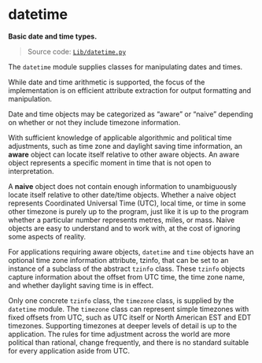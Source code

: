 # datetime

**Basic date and time types.**

> Source code: [`Lib/datetime.py`](https://github.com/python/cpython/tree/3.11/Lib/datetime.py)

The `datetime` module supplies classes for manipulating dates and times.

While date and time arithmetic is supported, the focus of the implementation is on efficient attribute extraction for output formatting and manipulation.

Date and time objects may be categorized as “aware” or “naive” depending on whether or not they include timezone information.

With sufficient knowledge of applicable algorithmic and political time adjustments, such as time zone and daylight saving time information, an **aware** object can locate itself relative to other aware objects. An aware object represents a specific moment in time that is not open to interpretation.

A **naive** object does not contain enough information to unambiguously locate itself relative to other date/time objects. Whether a naive object represents Coordinated Universal Time (UTC), local time, or time in some other timezone is purely up to the program, just like it is up to the program whether a particular number represents metres, miles, or mass. Naive objects are easy to understand and to work with, at the cost of ignoring some aspects of reality.

For applications requiring aware objects, `datetime` and `time` objects have an optional time zone information attribute, tzinfo, that can be set to an instance of a subclass of the abstract `tzinfo` class. These `tzinfo` objects capture information about the offset from UTC time, the time zone name, and whether daylight saving time is in effect.

Only one concrete `tzinfo` class, the `timezone` class, is supplied by the `datetime` module. The `timezone` class can represent simple timezones with fixed offsets from UTC, such as UTC itself or North American EST and EDT timezones. Supporting timezones at deeper levels of detail is up to the application. The rules for time adjustment across the world are more political than rational, change frequently, and there is no standard suitable for every application aside from UTC.